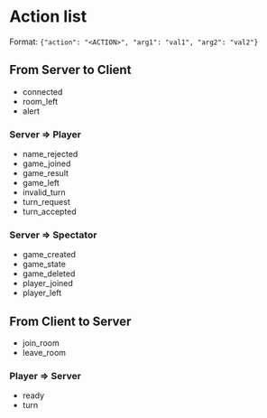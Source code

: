 # Action list

Format: `{"action": "<ACTION>", "arg1": "val1", "arg2": "val2"}`

## From Server to Client

- connected
- room_left
- alert

### Server => Player

- name_rejected
- game_joined
- game_result
- game_left
- invalid_turn
- turn_request
- turn_accepted

### Server => Spectator

- game_created
- game_state
- game_deleted
- player_joined
- player_left

## From Client to Server

- join_room
- leave_room

### Player => Server

- ready
- turn
